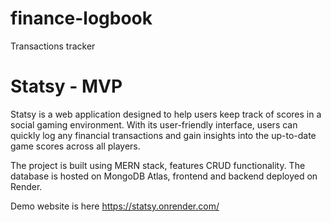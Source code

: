 # finance-logbook
Transactions tracker 


# Statsy - MVP

Statsy is a web application designed to help users keep track of scores in a social gaming environment. With its user-friendly interface, users can quickly log any financial transactions and gain insights into the up-to-date game scores across all players.

The project is built using MERN stack, features CRUD functionality. The database is hosted on MongoDB Atlas, frontend and backend deployed on Render. 

Demo website is here https://statsy.onrender.com/
